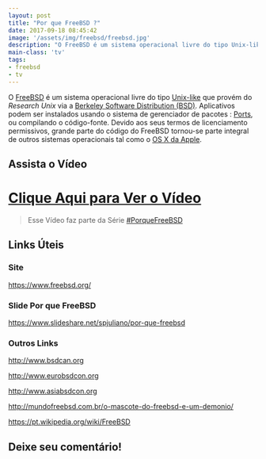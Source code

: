 ```yaml
---
layout: post
title: "Por que FreeBSD ?"
date: 2017-09-18 08:45:42
image: '/assets/img/freebsd/freebsd.jpg'
description: "O FreeBSD é um sistema operacional livre do tipo Unix-like que provém do Research Unix via a Berkeley Software Distribution (BSD)."
main-class: 'tv'
tags:
- freebsd
- tv
---
```


O [FreeBSD](https://www.freebsd.org/) é um sistema operacional livre do tipo [Unix-like](http://terminalroot.com.br/2016/11/blog-linux-unix.html) que provém do _Research Unix_ via a [Berkeley Software Distribution (BSD)](http://www.bsd.org/). Aplicativos podem ser instalados usando o sistema de gerenciador de pacotes : [Ports](https://www.freebsd.org/ports/), ou compilando o código-fonte. Devido aos seus termos de licenciamento permissivos, grande parte do código do FreeBSD tornou-se parte integral de outros sistemas operacionais tal como o [OS X da Apple](http://www.apple.com/macosx).

## Assista o Vídeo

# [Clique Aqui para Ver o Vídeo](https://www.youtube.com/watch?v=hftefBW0bmM)


> Esse Vídeo faz parte da Série [#PorqueFreeBSD](https://goo.gl/bf2pHB)

## Links Úteis

### Site
<https://www.freebsd.org/>

### Slide Por que FreeBSD
<https://www.slideshare.net/spjuliano/por-que-freebsd>

### Outros Links

<http://www.bsdcan.org>

<http://www.eurobsdcon.org>

<http://www.asiabsdcon.org>

<http://mundofreebsd.com.br/o-mascote-do-freebsd-e-um-demonio/>

<https://pt.wikipedia.org/wiki/FreeBSD>

## Deixe seu comentário!

<script async src="https://pagead2.googlesyndication.com/pagead/js/adsbygoogle.js"></script>

<!-- Informat -->
<ins class="adsbygoogle"
 style="display:block"
 data-ad-client="ca-pub-2838251107855362"
 data-ad-slot="2327980059"
 data-ad-format="auto"
 data-full-width-responsive="true"></ins>

<script>
(adsbygoogle = window.adsbygoogle || []).push({});
</script>


